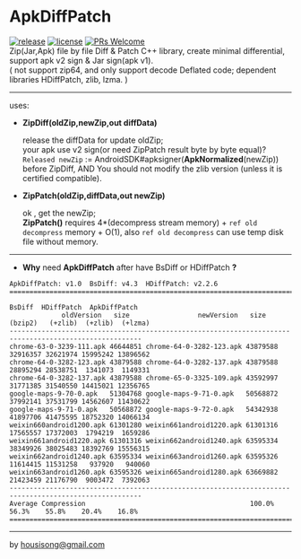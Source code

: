 **ApkDiffPatch**
================
[![release](https://img.shields.io/badge/release-v1.0-blue.svg)](https://github.com/sisong/ApkDiffPatch/releases)  [![license](https://img.shields.io/badge/license-MIT-blue.svg)](https://github.com/sisong/ApkDiffPatch/blob/master/LICENSE)  [![PRs Welcome](https://img.shields.io/badge/PRs-welcome-blue.svg)](https://github.com/sisong/ApkDiffPatch/pulls)   
Zip(Jar,Apk) file by file Diff & Patch C++ library, create minimal differential, support apk v2 sign & Jar sign(apk v1).    
( not support zip64, and only support decode Deflated code; dependent libraries HDiffPatch, zlib, lzma. )   

---
uses:

*  **ZipDiff(oldZip,newZip,out diffData)**
   
   release the diffData for update oldZip;    
   your apk use v2 sign(or need ZipPatch result byte by byte equal)? `Released newZip` := AndroidSDK#apksigner(**ApkNormalized**(newZip))  before ZipDiff, AND You should not modify the zlib version (unless it is certified compatible).   
   
*  **ZipPatch(oldZip,diffData,out newZip)**
  
   ok , get the newZip;   
   **ZipPatch()** requires 4*(decompress stream memory) + `ref old decompress` memory + O(1), also `ref old decompress` can use temp disk file without memory. 
   
---
*  **Why** need **ApkDiffPatch** after have BsDiff or HDiffPatch **?**
```
ApkDiffPatch: v1.0  BsDiff: v4.3  HDiffPatch: v2.2.6
=======================================================================================================
                                                                    BsDiff  HDiffPatch  ApkDiffPatch
             oldVersion   size                 newVersion   size    (bzip2)   (+zlib)  (+zlib)  (+lzma)
-------------------------------------------------------------------------------------------------------
chrome-63-0-3239-111.apk 46644851 chrome-64-0-3282-123.apk 43879588 32916357 32621974 15995242 13896562
chrome-64-0-3282-123.apk 43879588 chrome-64-0-3282-137.apk 43879588 28895294 28538751  1341073  1149331
chrome-64-0-3282-137.apk 43879588 chrome-65-0-3325-109.apk 43592997 31771385 31540550 14415021 12356765
google-maps-9-70-0.apk   51304768 google-maps-9-71-0.apk   50568872 37992141 37531799 14562607 11430622
google-maps-9-71-0.apk   50568872 google-maps-9-72-0.apk   54342938 41897706 41475595 18752320 14066134
weixin660android1200.apk 61301280 weixin661android1220.apk 61301316 17565557 17372003  1794219  1659286
weixin661android1220.apk 61301316 weixin662android1240.apk 63595334 38349926 38025483 18392769 15556315
weixin662android1240.apk 63595334 weixin663android1260.apk 63595326 11614415 11531258   937920   940060
weixin663android1260.apk 63595326 weixin665android1280.apk 63669882 21423459 21176790  9003472  7392063
-------------------------------------------------------------------------------------------------------
Average Compression                                         100.0%    56.3%    55.8%    20.4%    16.8%
=======================================================================================================
```
   
---
by housisong@gmail.com  

